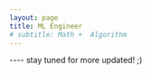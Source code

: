 ```yaml
---
layout: page
title: ML Engineer
# subtitle: Math +  Algorithm
---
```


---- stay tuned for more updated! ;)
